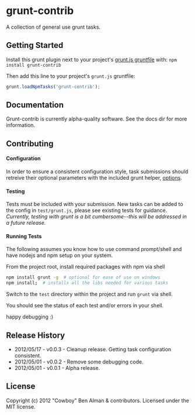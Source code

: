 # grunt-contrib

A collection of general use grunt tasks.

## Getting Started
Install this grunt plugin next to your project's [grunt.js gruntfile][getting_started] with: `npm install grunt-contrib`

Then add this line to your project's `grunt.js` gruntfile:

```javascript
grunt.loadNpmTasks('grunt-contrib');
```

[grunt]: https://github.com/cowboy/grunt
[getting_started]: https://github.com/cowboy/grunt/blob/master/docs/getting_started.md

## Documentation
Grunt-contrib is currently alpha-quality software.  See the docs dir for more information.

## Contributing

#### Configuration
In order to ensure a consistent configuration style, task submissions should retreive their optional parameters with the included grunt helper, [options](/gruntjs/grunt-contrib/blob/master/docs/options.md).

#### Testing
Tests must be included with your submission.  New tasks can be added to the config in `test/grunt.js`, please see existing tests for guidance.  *Currently, testing with grunt is a bit cumbersome--this will be addressed in a future release.*

#### Running Tests
The following assumes you know how to use command prompt/shell and have nodejs and npm setup on your system.

From the project root, install required packages with npm via shell

```bash
npm install grunt -g  # optional for ease of use on windows
npm install;  # installs all the libs needed for various tasks
```

Switch to the ```test``` directory within the project and run ```grunt``` via shell.

You should see the status of each test and/or errors in your shell.

happy debugging :)

## Release History

* 2012/05/17 - v0.0.3 - Cleanup release.  Getting task configuration consistent.
* 2012/05/01 - v0.0.2 - Remove some debugging code.
* 2012/05/01 - v0.0.1 - Alpha release.

## License
Copyright (c) 2012 "Cowboy" Ben Alman & contributors.
Licensed under the MIT license.
